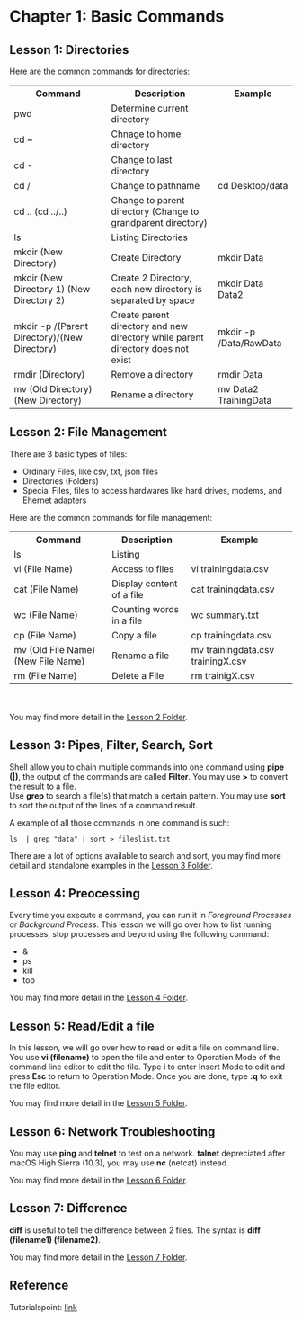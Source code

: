 # Chapter 1: Basic Commands

## Lesson 1: Directories
Here are the common commands for directories:
<table>
	<tr>
		<th>Command</th>
		<th>Description</th>
		<th>Example</th>
	</tr>
	<tr>
		<td>pwd</td>
		<td>Determine current directory</td>
		<td></td>
	</tr>
	<tr>
		<td>cd ~</td>
		<td>Chnage to home directory</td>
		<td></td>
	</tr>
	<tr>
		<td>cd -</td>
		<td>Change to last directory</td>
		<td></td>
	</tr>
	<tr>
		<td>cd /</td>
		<td>Change to pathname</td>
		<td>cd Desktop/data</td>
	</tr>
	<tr>
		<td>cd .. (cd ../..)</td>
		<td>Change to parent directory (Change to grandparent directory)</td>
		<td></td>
	</tr>
	<tr>
		<td>ls</td>
		<td>Listing Directories</td>
		<td></td>
	</tr>
	<tr>
		<td>mkdir (New Directory)</td>
		<td>Create Directory</td>
		<td>mkdir Data</td>
	</tr>
	<tr>
		<td>mkdir (New Directory 1) (New Directory 2)</td>
		<td>Create 2 Directory, each new directory is separated by space</td>
		<td>mkdir Data Data2</td>
	</tr>
	<tr>
		<td>mkdir -p /(Parent Directory)/(New Directory)</td>
		<td>Create parent directory and new directory while parent directory does not exist</td>
		<td>mkdir -p /Data/RawData</td>
	</tr>
	<tr>
		<td>rmdir (Directory)</td>
		<td>Remove a directory</td>
		<td>rmdir Data</td>
	</tr>
	<tr>
		<td>mv (Old Directory) (New Directory)</td>
		<td>Rename a directory</td>
		<td>mv Data2 TrainingData</td>
	</tr>
</table>

## Lesson 2: File Management
There are 3 basic types of files:
<ul>
	<li>Ordinary Files, like csv, txt, json files</li>
	<li>Directories (Folders)</li>
	<li>Special Files, files to access hardwares like hard drives, modems, and Ehernet adapters</li>
</ul>
Here are the common commands for file management:
<table>
	<tr>
		<th>Command</th>
		<th>Description</th>
		<th>Example</th>
	</tr>
	<tr>
		<td>ls</td>
		<td>Listing </td>
		<td></td>
	</tr>
	<tr>
		<td>vi (File Name)</td>
		<td>Access to files</td>
		<td>vi trainingdata.csv</td>
	</tr>
	<tr>
		<td>cat (File Name)</td>
		<td>Display content of a file</td>
		<td>cat trainingdata.csv</td>
	</tr>
	<tr>
		<td>wc (File Name)</td>
		<td>Counting words in a file</td>
		<td>wc summary.txt</td>
	</tr>
	<tr>
		<td>cp (File Name)</td>
		<td>Copy a file</td>
		<td>cp trainingdata.csv</td>
	</tr>
	<tr>
		<td>mv (Old File Name) (New File Name)</td>
		<td>Rename a file</td>
		<td>mv trainingdata.csv trainingX.csv</td>
	</tr>
	<tr>
		<td>rm (File Name)</td>
		<td>Delete a File</td>
		<td>rm trainigX.csv</td>
	</tr>
</table>

<br><br>
You may find more detail in the <a href="https://github.com/jacquessham/shell_basic/tree/main/ch1/lesson2">Lesson 2 Folder</a>.

## Lesson 3: Pipes, Filter, Search, Sort
Shell allow you to chain multiple commands into one command using <b>pipe (\|)</b>, the output of the commands are called <b>Filter</b>. You may use <b>\></b> to convert the result to a file.
<br>
Use <b>grep</b> to search a file(s) that match a certain pattern. You may use <b>sort</b> to sort the output of the lines of a command result.

A example of all those commands in one command is such:
```
ls  | grep "data" | sort > fileslist.txt
```

There are a lot of options available to search and sort, you may find more detail and standalone examples in the <a href="https://github.com/jacquessham/shell_basic/tree/main/ch1/lesson3">Lesson 3 Folder</a>.

## Lesson 4: Preocessing
Every time you execute a command, you can run it in <i>Foreground Processes</i> or <i>Background Process</i>. This lesson we will go over how to list running processes, stop processes and beyond using the following command:

<ul>
	<li>&</li>
	<li>ps</li>
	<li>kill</li>
	<li>top</li>
</ul>

You may find more detail in the <a href="https://github.com/jacquessham/shell_basic/tree/main/ch1/lesson4">Lesson 4 Folder</a>.

## Lesson 5: Read/Edit a file
In this lesson, we will go over how to read or edit a file on command line. You use <b>vi (filename)</b> to open the file and enter to Operation Mode of the command line editor to edit the file. Type <b>i</b> to enter Insert Mode to edit and press <b>Esc</b> to return to Operation Mode. Once you are done, type <b>:q</b> to exit the file editor.

You may find more detail in the <a href="https://github.com/jacquessham/shell_basic/tree/main/ch1/lesson5">Lesson 5 Folder</a>.

## Lesson 6: Network Troubleshooting
You may use <b>ping</b> and <b>telnet</b> to test on a network. <b>talnet</b> depreciated after macOS High Sierra (10.3), you may use <b>nc</b> (netcat) instead.

You may find more detail in the <a href="https://github.com/jacquessham/shell_basic/tree/main/ch1/lesson6">Lesson 6 Folder</a>.

## Lesson 7: Difference
<b>diff</b> is useful to tell the difference between 2 files. The syntax is <b>diff (filename1) (filename2)</b>.

You may find more detail in the <a href="https://github.com/jacquessham/shell_basic/tree/main/ch1/lesson7">Lesson 7 Folder</a>.

## Reference
Tutorialspoint: <a href="https://www.tutorialspoint.com/unix/index.htm">link</a>